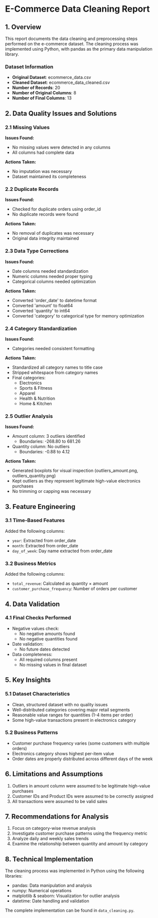 # E-Commerce Data Cleaning Report

## 1. Overview
This report documents the data cleaning and preprocessing steps performed on the e-commerce dataset. The cleaning process was implemented using Python, with pandas as the primary data manipulation library.

### Dataset Information
- **Original Dataset**: ecommerce_data.csv
- **Cleaned Dataset**: ecommerce_data_cleaned.csv
- **Number of Records**: 20
- **Number of Original Columns**: 8
- **Number of Final Columns**: 13

## 2. Data Quality Issues and Solutions

### 2.1 Missing Values
**Issues Found:**
- No missing values were detected in any columns
- All columns had complete data

**Actions Taken:**
- No imputation was necessary
- Dataset maintained its completeness

### 2.2 Duplicate Records
**Issues Found:**
- Checked for duplicate orders using order_id
- No duplicate records were found

**Actions Taken:**
- No removal of duplicates was necessary
- Original data integrity maintained

### 2.3 Data Type Corrections
**Issues Found:**
- Date columns needed standardization
- Numeric columns needed proper typing
- Categorical columns needed optimization

**Actions Taken:**
- Converted 'order_date' to datetime format
- Converted 'amount' to float64
- Converted 'quantity' to int64
- Converted 'category' to categorical type for memory optimization

### 2.4 Category Standardization
**Issues Found:**
- Categories needed consistent formatting

**Actions Taken:**
- Standardized all category names to title case
- Stripped whitespace from category names
- Final categories:
  - Electronics
  - Sports & Fitness
  - Apparel
  - Health & Nutrition
  - Home & Kitchen

### 2.5 Outlier Analysis
**Issues Found:**
- Amount column: 3 outliers identified
  - Boundaries: -268.80 to 681.26
- Quantity column: No outliers
  - Boundaries: -0.88 to 4.12

**Actions Taken:**
- Generated boxplots for visual inspection (outliers_amount.png, outliers_quantity.png)
- Kept outliers as they represent legitimate high-value electronics purchases
- No trimming or capping was necessary

## 3. Feature Engineering

### 3.1 Time-Based Features
Added the following columns:
- `year`: Extracted from order_date
- `month`: Extracted from order_date
- `day_of_week`: Day name extracted from order_date

### 3.2 Business Metrics
Added the following columns:
- `total_revenue`: Calculated as quantity × amount
- `customer_purchase_frequency`: Number of orders per customer

## 4. Data Validation

### 4.1 Final Checks Performed
- Negative values check:
  - No negative amounts found
  - No negative quantities found
- Date validation:
  - No future dates detected
- Data completeness:
  - All required columns present
  - No missing values in final dataset

## 5. Key Insights

### 5.1 Dataset Characteristics
- Clean, structured dataset with no quality issues
- Well-distributed categories covering major retail segments
- Reasonable value ranges for quantities (1-4 items per order)
- Some high-value transactions present in electronics category

### 5.2 Business Patterns
- Customer purchase frequency varies (some customers with multiple orders)
- Electronics category shows highest per-item value
- Order dates are properly distributed across different days of the week

## 6. Limitations and Assumptions
1. Outliers in amount column were assumed to be legitimate high-value purchases
2. Customer IDs and Product IDs were assumed to be correctly assigned
3. All transactions were assumed to be valid sales

## 7. Recommendations for Analysis
1. Focus on category-wise revenue analysis
2. Investigate customer purchase patterns using the frequency metric
3. Analyze daily and weekly sales trends
4. Examine the relationship between quantity and amount by category

## 8. Technical Implementation
The cleaning process was implemented in Python using the following libraries:
- pandas: Data manipulation and analysis
- numpy: Numerical operations
- matplotlib & seaborn: Visualization for outlier analysis
- datetime: Date handling and validation

The complete implementation can be found in `data_cleaning.py`. 